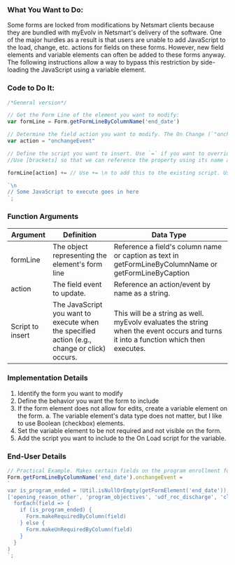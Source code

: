 ### What You Want to Do:

Some forms are locked from modifications by Netsmart clients because they are bundled with myEvolv in Netsmart's delivery of the software. One of the major hurdles as a result is that users are unable to add JavaScript to the load, change, etc. actions for fields on these forms. However, new field elements and variable elements can often be added to these forms anyway. The following instructions allow a way to bypass this restriction by side-loading the JavaScript using a variable element.

### Code to Do It:
```javascript
/*General version*/

// Get the Form Line of the element you want to modify:
var formLine = Form.getFormLineByColumnName('end_date')

// Determine the field action you want to modify. The On Change (`"onchangeEvent"`) and On Click (`"onclickEvent"`) actions are good candidates.
var action = "onchangeEvent"

// Define the script you want to insert. Use `=` if you want to override all the pre-defined JavaScript associated with the element, or `+=` if you just want to add to it. 
//Use [brackets] so that we can reference the property using its name and a variable. Otherwise, use the typical object.property format.

formLine[action] += // Use += \n to add this to the existing script. Uses `backticks` to allow for line breaks and string interpolation as needed

`\n
// Some JavaScript to execute goes in here
`;
```

### Function Arguments
|Argument       |Definition |Data Type|
|---            |---        |---      |
|formLine |The object representing the element's form line |Reference a field's column name or caption as text in getFormLineByColumnName or getFormLineByCaption|
|action|The field event to update.|Reference an action/event by name as a string. |
|Script to insert|The JavaScript you want to execute when the specified action (e.g., change or click) occurs.|This will be a string as well. myEvolv evaluates the string when the event occurs and turns it into a function which then executes.|

### Implementation Details
1. Identify the form you want to modify
2. Define the behavior you want the form to include
3. If the form element does not allow for edits, create a variable element on the form.
  a. The variable element's data type does not matter, but I like to use Boolean (checkbox) elements. 
5. Set the variable element to be not required and not visible on the form.
6. Add the script you want to include to the On Load script for the variable.

### End-User Details
``` js
// Practical Example. Makes certain fields on the program enrollment form required at the time of discharge. Added to the on load script of a hidden variable on the form.
Form.getFormLineByColumnName('end_date').onchangeEvent = 
`
var is_program_ended = !Util.isNullOrEmpty(getFormElement('end_date'));
['opening_reason_other', 'program_objectives', 'udf_rec_discharge', 'closing_reason_id', 'outcome_id', 'type_of_discharge'].
  forEach(field => {
    if (is_program_ended) {
      Form.makeRequiredByColumn(field)
    } else {
      Form.makeUnRequiredByColumn(field)
    }
  }
)
`;
```

